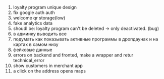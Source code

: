 1. loyalty program unique design
2. fix google auth auth
3. welcome qr storage(low)
4. fake analytics data
5. shoudl be: loyalty program can't be deleted -> only deactivated. (bug)
6. в админку выводить все
7. подумать как показывать активные программы в дропдаунах и на картах в самом низу
8. фейковые данные
9.  errors on backend and fronted, make a wrapper and retur technical_error
10. show customers in merchant app 
11. a click on the address opens maps 
